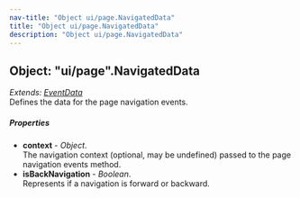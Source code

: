 ```yaml
---
nav-title: "Object ui/page.NavigatedData"
title: "Object ui/page.NavigatedData"
description: "Object ui/page.NavigatedData"
---
```

## Object: "ui/page".NavigatedData  
_Extends:_ [_EventData_](../../data/observable/EventData.md)  
Defines the data for the page navigation events.

##### Properties
 - **context** - _Object_.    
  The navigation context (optional, may be undefined) passed to the page navigation events method.
 - **isBackNavigation** - _Boolean_.    
  Represents if a navigation is forward or backward.